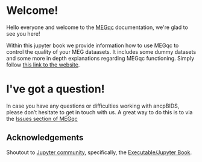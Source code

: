 # Welcome!

Hello everyone and welcome to the [MEGqc](https://github.com/ANCPLabOldenburg/MEGqc) documentation, we're glad to see you here!

Within this jupyter book we provide information how to use MEGqc to control the quality of your MEG dataasets. It includes some dummy datasets and some more in depth explanations regarding MEGqc functioning. Simply follow [this link to the website](https://alexisbaxman.github.io/megqc_documentation/).

# I've got a question!

In case you have any questions or difficulties working with ancpBIDS, please don’t hesitate to get in touch with
us. A great way to do this is to via the [Issues section of MEGqc]([https://github.com/ANCPLabOldenburg/ancp-bids/issues](https://github.com/ANCPLabOldenburg/MEGqc/issues))

## Acknowledgements

 Shoutout to [Jupyter community](https://jupyter.org/community), specifically, the [Executable/Jupyter Book](https://executablebooks.org/en/latest/).
